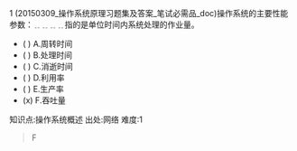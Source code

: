 1
(20150309_操作系统原理习题集及答案_笔试必需品_doc)操作系统的主要性能参数：﹎﹎﹎﹎指的是单位时间内系统处理的作业量。
- ( ) A.周转时间
- ( ) B.处理时间
- ( ) C.消逝时间
- ( ) D.利用率
- ( ) E.生产率
- (x) F.吞吐量

知识点:操作系统概述
出处:网络
难度:1
> F
